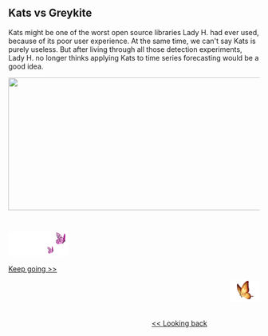 ## Kats vs Greykite

Kats might be one of the worst open source libraries Lady H. had ever used, because of its poor user experience. At the same time, we can't say Kats is purely useless. But after living through all those detection experiments, Lady H. no longer thinks applying Kats to time series forecasting would be a good idea.

<p align="left">
<img src="https://github.com/lady-h-world/My_Garden/blob/main/images/Garden_Totem_images/detection/kats_vs_gk_tb.png" width="987" height="266" />
</p>




#
<p align="left">
<img src="https://github.com/lady-h-world/My_Garden/blob/main/images/follow_us.png" width="120" height="50" />
</p>

[Keep going >>][11]

<p align="right">
<img src="https://github.com/lady-h-world/My_Garden/blob/main/images/going_back.png" width="60" height="44" />
</p>

&nbsp;&nbsp;&nbsp;&nbsp;&nbsp;&nbsp;&nbsp;&nbsp;&nbsp;&nbsp;&nbsp;&nbsp;&nbsp;&nbsp;&nbsp;&nbsp;&nbsp;&nbsp;&nbsp;&nbsp;&nbsp;&nbsp;&nbsp;&nbsp;&nbsp;&nbsp;&nbsp;&nbsp;&nbsp;&nbsp;&nbsp;&nbsp;&nbsp;&nbsp;&nbsp;&nbsp;&nbsp;&nbsp;&nbsp;&nbsp;&nbsp;&nbsp;&nbsp;&nbsp;&nbsp;&nbsp;&nbsp;&nbsp;&nbsp;&nbsp;&nbsp;&nbsp;&nbsp;&nbsp;&nbsp;&nbsp;&nbsp;&nbsp;&nbsp;&nbsp;&nbsp;&nbsp;&nbsp;&nbsp;&nbsp;&nbsp;&nbsp;&nbsp;&nbsp;&nbsp;&nbsp;&nbsp;&nbsp;&nbsp;&nbsp;&nbsp;&nbsp;&nbsp;&nbsp;&nbsp;&nbsp;&nbsp;&nbsp;&nbsp;&nbsp;&nbsp;&nbsp;&nbsp;&nbsp;&nbsp;&nbsp;&nbsp;&nbsp;&nbsp;&nbsp;&nbsp;&nbsp;&nbsp;&nbsp;&nbsp;&nbsp;&nbsp;&nbsp;&nbsp;&nbsp;&nbsp;&nbsp;&nbsp;&nbsp;&nbsp;&nbsp;&nbsp;&nbsp;&nbsp;&nbsp;&nbsp;&nbsp;&nbsp;&nbsp;&nbsp;&nbsp;&nbsp;&nbsp;&nbsp;&nbsp;&nbsp;&nbsp;&nbsp;&nbsp;&nbsp;&nbsp;&nbsp;&nbsp;&nbsp;&nbsp;&nbsp;&nbsp;&nbsp;&nbsp;&nbsp;&nbsp;&nbsp;&nbsp;&nbsp;&nbsp;&nbsp;&nbsp;&nbsp;&nbsp;&nbsp;&nbsp;&nbsp;&nbsp;&nbsp;&nbsp;&nbsp;&nbsp;&nbsp;&nbsp;&nbsp;&nbsp;&nbsp;&nbsp;&nbsp;&nbsp;&nbsp;&nbsp;&nbsp;&nbsp;&nbsp;&nbsp;&nbsp;&nbsp;&nbsp;&nbsp;&nbsp;&nbsp;&nbsp;&nbsp;&nbsp;&nbsp;&nbsp;&nbsp;&nbsp;&nbsp;&nbsp;&nbsp;&nbsp;&nbsp;&nbsp;&nbsp;&nbsp;&nbsp;&nbsp;&nbsp;&nbsp;&nbsp;&nbsp;&nbsp;&nbsp;&nbsp;[<< Looking back][12]


[1]:https://github.com/lady-h-world/My_Garden/blob/main/reading_pages/Penitent_Arch/ts8.md
[2]:https://github.com/lady-h-world/My_Garden/blob/main/reading_pages/Penitent_Arch/ts10.md#trend-changepoint-detection
[3]:https://github.com/lady-h-world/My_Garden/blob/main/reading_pages/Penitent_Arch/ts9.md
[4]:https://github.com/lady-h-world/My_Garden/blob/main/reading_pages/Penitent_Arch/ts10.md
[5]:https://github.com/lady-h-world/My_Garden/blob/main/reading_pages/Penitent_Arch/ts11.md#kats-outlier-detection-univariate-time-series
[6]:https://github.com/lady-h-world/My_Garden/blob/main/reading_pages/Penitent_Arch/ts11.md#greykite-outlier-detection
[7]:https://github.com/lady-h-world/My_Garden/blob/main/reading_pages/Penitent_Arch/ts11.md#lady-hs-self-implemented-outlier-detection-multivariate-time-series
[8]:https://github.com/lady-h-world/My_Garden/blob/main/reading_pages/Penitent_Arch/ts12.md#kats-seasonality-detection
[9]:https://github.com/lady-h-world/My_Garden/blob/main/reading_pages/Penitent_Arch/ts12.md#greykite-seasonality-detection
[10]:https://github.com/lady-h-world/My_Garden/discussions/categories/ideas
[11]:https://github.com/lady-h-world/My_Garden/blob/main/reading_pages/Penitent_Arch/ts14.md
[12]:https://github.com/lady-h-world/My_Garden/blob/main/reading_pages/Penitent_Arch/ts12.md
